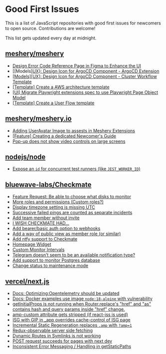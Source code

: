 # Good First Issues

This is a list of JavaScript repositories with good first issues for newcomers to open source. Contributions are welcome!

This list gets updated every day at midnight.

## [meshery/meshery](https://github.com/meshery/meshery)

- [Design Error Code Reference Page in Figma to Enhance the UI ](https://github.com/meshery/meshery/issues/8995)
- [[Models][UX}: Design Icon for ArgoCD Component - ArgoCD Extension](https://github.com/meshery/meshery/issues/10290)
- [[Models][UX]: Design Icon for ArgoCD Component - Cluster Workflow Template](https://github.com/meshery/meshery/issues/10295)
- [[Template] Create a AWS architecture template](https://github.com/meshery/meshery/issues/12500)
- [[UI] Migrate Playwright extensions spec to use Playwright Page Object Model](https://github.com/meshery/meshery/issues/15373)
- [[Template] Create a User Flow template](https://github.com/meshery/meshery/issues/12456)

## [meshery/meshery.io](https://github.com/meshery/meshery.io)

- [Adding UserAvatar Image to assests in Meshery Extensions](https://github.com/meshery/meshery.io/issues/2327)
- [[Feature] Creating a dedicated Newcomer's Guide](https://github.com/meshery/meshery.io/issues/2178)
- [Pop-up does not show video controls on large screens](https://github.com/meshery/meshery.io/issues/1776)

## [nodejs/node](https://github.com/nodejs/node)

- [Expose an `id` for concurrent test runners (like `JEST_WORKER_ID`)](https://github.com/nodejs/node/issues/55842)

## [bluewave-labs/Checkmate](https://github.com/bluewave-labs/Checkmate)

- [Feature Request: Be able to choose what disks to monitor](https://github.com/bluewave-labs/Checkmate/issues/2840)
- [More roles and permissions (Custom roles?)](https://github.com/bluewave-labs/Checkmate/issues/2861)
- [Display timezone setting is missing UTC](https://github.com/bluewave-labs/Checkmate/issues/2837)
- [Successive failed pings are counted as separate incidents](https://github.com/bluewave-labs/Checkmate/issues/2860)
- [Add team member without invite](https://github.com/bluewave-labs/Checkmate/issues/2822)
- [I WISH CHECKMATE HAD...](https://github.com/bluewave-labs/Checkmate/issues/2389)
- [Add bearer/basic auth option to webhooks](https://github.com/bluewave-labs/Checkmate/issues/2369)
- [Add a way of public view as member role (or similar)](https://github.com/bluewave-labs/Checkmate/issues/2751)
- [Add ntfy support to Checkmate](https://github.com/bluewave-labs/Checkmate/issues/2817)
- [Homepage Widget](https://github.com/bluewave-labs/Checkmate/issues/2792)
- [Custom Monitor Intervals](https://github.com/bluewave-labs/Checkmate/issues/2633)
- [Telegram doesn't seem to be an available notification type?](https://github.com/bluewave-labs/Checkmate/issues/2753)
- [Add support to monitor Postgres database](https://github.com/bluewave-labs/Checkmate/issues/2637)
- [Change status to maintenance mode](https://github.com/bluewave-labs/Checkmate/issues/2679)

## [vercel/next.js](https://github.com/vercel/next.js)

- [Docs: Optimizing:Opentelemetry should be updated](https://github.com/vercel/next.js/issues/77451)
- [Docs: Docker examples use image `node:18-alpine` with vulnerability](https://github.com/vercel/next.js/issues/78465)
- [getInitialProps is not running when Router.replace's "href" and "as" contains hash and query params inside "href" change.](https://github.com/vercel/next.js/issues/10900)
- [amp-custom attribute gets stripped (if react-jss is used)](https://github.com/vercel/next.js/issues/12243)
- [ISG with GIP in _app overrides cache-control of ISG page](https://github.com/vercel/next.js/issues/14244)
- [Incremental Static Regeneration replaces `.amp` with `?amp=1`](https://github.com/vercel/next.js/issues/14251)
- [Redux-observable server side fetching](https://github.com/vercel/next.js/issues/15971)
- [Dynamic Routes in Symlinks is not working](https://github.com/vercel/next.js/issues/16660)
- [POST request succeeds for pages with next dev](https://github.com/vercel/next.js/issues/38863)
- [Inconsistent Error Messaging / Handling in getStaticPaths](https://github.com/vercel/next.js/issues/41281)


